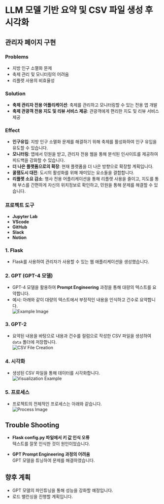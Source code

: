 # LLM 모델 기반 요약 및 CSV 파일 생성 후 시각화

## 관리자 페이지 구현

### Problems
- 지방 인구 소멸화 문제
- 축제 관리 및 모니터링의 어려움
- 리플렛 사용의 비효율성

### Solution
- **축제 관리자 전용 어플리케이션**: 축제를 관리하고 모니터링할 수 있는 전용 앱 개발
- **축제 관광객 전용 지도 및 리뷰 서비스 제공**: 관광객에게 편리한 지도 및 리뷰 서비스 제공

### Effect
- **인구유입**: 지방 인구 소멸화 문제를 해결하기 위해 축제를 활성화하여 인구 유입을 유도할 수 있습니다.
- **모니터링**: 앱에서 민원을 받고, 관리자 전용 웹을 통해 분석된 인사이트를 제공하여 피드백을 강화할 수 있습니다.
- **더 나은 플랫폼으로의 확장**: 현재 플랫폼을 더 나은 방향으로 확장할 계획입니다.
- **꿀잼도시 대전**: 도시의 활성화를 위해 재미있는 요소들을 결합합니다.
- **리플렛 소요 감소**: 행사 전용 어플리케이션을 통해 리플렛 사용을 줄이고, 지도를 통해 부스를 간편하게 자신의 위치정보로 확인하고, 민원을 통해 문제를 해결할 수 있습니다.

### 프로젝트 도구
- **Jupyter Lab**
- **VScode**
- **GitHub**
- **Slack**
- **Notion**

### 1. Flask
- Flask를 사용하여 관리자가 사용할 수 있는 웹 애플리케이션을 생성했습니다.

### 2. GPT (GPT-4 모델)
- GPT-4 모델을 활용하여 **Prompt Engineering** 과정을 통해 대량의 텍스트를 요약합니다.
- 예시: 아래와 같이 대량의 텍스트에서 부정적인 내용을 인식하고 건수로 요약합니다.  
  ![Example Image](https://github.com/user-attachments/assets/bf8cb826-7f01-4a9d-94e0-482cb5c5f09c)

### 3. GPT-2
- 요약된 내용을 바탕으로 내용과 건수를 컬럼으로 작성한 CSV 파일을 생성하여 `data` 폴더에 저장합니다.  
  ![CSV File Creation](https://github.com/user-attachments/assets/50aa3aa6-30cb-460a-a483-d4e52c0926d1)

### 4. 시각화
- 생성된 CSV 파일을 통해 데이터를 시각화합니다.  
  ![Visualization Example](https://github.com/user-attachments/assets/8ea3855f-eea3-450b-bdb0-7831ef4f3c86)

### 5. 프로세스
- 프로젝트의 전체적인 프로세스는 아래와 같습니다.  
  ![Process Image](https://github.com/user-attachments/assets/3460b980-becb-4da6-8907-9bb38cb8559f)

## Trouble Shooting

- **Flask config.py 파일에서 키 값 인식 오류**  
  텍스트를 잘못 인식한 것이 원인이었습니다.

- **GPT Prompt Engineering 과정의 어려움**  
  GPT 모델을 튜닝하여 문제를 해결하였습니다.

## 향후 계획

- GPT 모델의 파인튜닝을 통해 성능을 강화할 예정입니다.
- 로드 밸런싱을 진행할 계획입니다.
